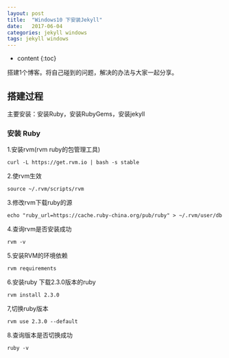 ```yaml
---
layout: post
title:  "Windows10 下安装Jekyll"
date:   2017-06-04
categories: jekyll windows
tags: jekyll windows
---
```


* content
{:toc}

搭建1个博客。将自己碰到的问题，解决的办法与大家一起分享。




## 搭建过程

主要安装：安装Ruby，安装RubyGems，安装jekyll

### 安装 Ruby

1.安装rvm(rvm ruby的包管理工具)

	curl -L https://get.rvm.io | bash -s stable

2.使rvm生效

	source ~/.rvm/scripts/rvm

3.修改rvm下载ruby的源

	echo "ruby_url=https://cache.ruby-china.org/pub/ruby" > ~/.rvm/user/db

4.查询rvm是否安装成功

	rvm -v

5.安装RVM的环境依赖

	rvm requirements

6.安装ruby 下载2.3.0版本的ruby

	rvm install 2.3.0

7,切换ruby版本

	rvm use 2.3.0 --default

8.查询版本是否切换成功

	ruby -v